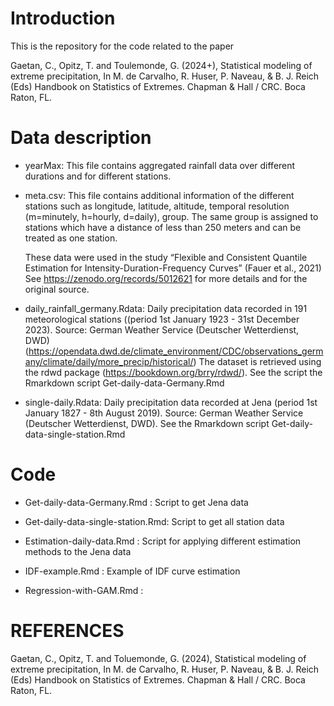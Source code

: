 # Introduction 

This is the repository for the code related to the paper

Gaetan, C., Opitz, T. and Toulemonde, G. (2024+), Statistical modeling of extreme precipitation, In M. de Carvalho, R. Huser, P. Naveau, & B. J. Reich (Eds)
Handbook on Statistics of Extremes. Chapman & Hall / CRC.  Boca Raton, FL.

# Data description


- yearMax: This file contains aggregated rainfall data over different durations and for different stations.
- meta.csv: This file contains additional information of the different stations 
          such as longitude, latitude, altitude, temporal resolution (m=minutely, h=hourly, d=daily), group. The same group is assigned to stations which have a distance of less than 250 meters and can be treated as one station.

  These data were used in the study “Flexible and Consistent Quantile Estimation for Intensity-Duration-Frequency Curves” (Fauer et al., 2021) 
See https://zenodo.org/records/5012621 for more details and for the original source. 


- daily_rainfall_germany.Rdata: Daily precipitation data recorded in 191 meteorological stations ((period 1st January 1923 - 31st December 2023). 
		              Source: German Weather Service (Deutscher Wetterdienst, DWD) (https://opendata.dwd.de/climate_environment/CDC/observations_germany/climate/daily/more_precip/historical/)
                              The dataset is retrieved using the rdwd package (https://bookdown.org/brry/rdwd/). 
                              See the script the Rmarkdown script Get-daily-data-Germany.Rmd


- single-daily.Rdata: Daily precipitation data recorded at  Jena (period 1st January 1827 - 8th August 2019). 
                    Source: German Weather Service (Deutscher Wetterdienst, DWD). See the Rmarkdown script Get-daily-data-single-station.Rmd


# Code


	
- Get-daily-data-Germany.Rmd : Script to get Jena data

- Get-daily-data-single-station.Rmd: Script to get all station data

- Estimation-daily-data.Rmd : Script for applying different estimation methods to the Jena data
	
- IDF-example.Rmd : Example of IDF curve estimation

- Regression-with-GAM.Rmd :

# REFERENCES

Gaetan, C., Opitz, T. and Toluemonde, G. (2024), Statistical modeling of extreme precipitation, In M. de Carvalho, R. Huser, P. Naveau, & B. J. Reich (Eds)
Handbook on Statistics of Extremes. Chapman & Hall / CRC.  Boca Raton, FL.
